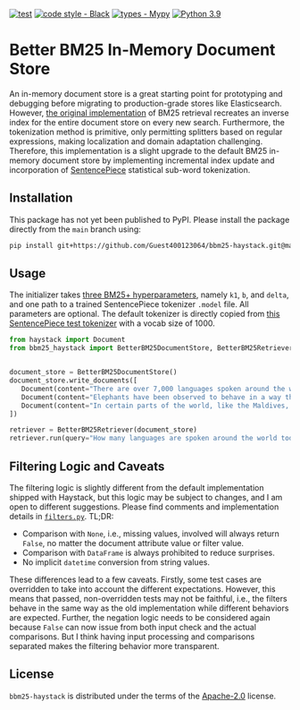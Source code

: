 [![test](https://github.com/Guest400123064/bbm25-haystack/actions/workflows/test.yml/badge.svg)](https://github.com/Guest400123064/bbm25-haystack/actions/workflows/test.yml)
[![code style - Black](https://img.shields.io/badge/code%20style-black-000000.svg)](https://github.com/psf/black)
[![types - Mypy](https://img.shields.io/badge/types-Mypy-blue.svg)](https://github.com/python/mypy)
[![Python 3.9](https://img.shields.io/badge/python-3.9%20|%203.10%20|%203.11-blue.svg)](https://www.python.org/downloads/release/python-390/)

# Better BM25 In-Memory Document Store

An in-memory document store is a great starting point for prototyping and debugging before migrating to production-grade stores like Elasticsearch. However, [the original implementation](https://github.com/deepset-ai/haystack/blob/0dbb98c0a017b499560521aa93186d0640aab659/haystack/document_stores/in_memory/document_store.py#L148) of BM25 retrieval recreates an inverse index for the entire document store on every new search. Furthermore, the tokenization method is primitive, only permitting splitters based on regular expressions, making localization and domain adaptation challenging. Therefore, this implementation is a slight upgrade to the default BM25 in-memory document store by implementing incremental index update and incorporation of [SentencePiece](https://github.com/google/sentencepiece) statistical sub-word tokenization.

## Installation

This package has not yet been published to PyPI. Please install the package directly from the `main` branch using:

```bash
pip install git+https://github.com/Guest400123064/bbm25-haystack.git@main
```

## Usage

The initializer takes [three BM25+ hyperparameters](https://en.wikipedia.org/wiki/Okapi_BM25), namely `k1`, `b`, and `delta`, and one path to a trained SentencePiece tokenizer `.model` file. All parameters are optional. The default tokenizer is directly copied from [this SentencePiece test tokenizer](https://github.com/google/sentencepiece/blob/master/python/test/test_model.model) with a vocab size of 1000.

```python
from haystack import Document
from bbm25_haystack import BetterBM25DocumentStore, BetterBM25Retriever


document_store = BetterBM25DocumentStore()
document_store.write_documents([
   Document(content="There are over 7,000 languages spoken around the world today."),
   Document(content="Elephants have been observed to behave in a way that indicates a high level of self-awareness, such as recognizing themselves in mirrors."),
   Document(content="In certain parts of the world, like the Maldives, Puerto Rico, and San Diego, you can witness the phenomenon of bioluminescent waves.")
])

retriever = BetterBM25Retriever(document_store)
retriever.run(query="How many languages are spoken around the world today?")
```

## Filtering Logic and Caveats

The filtering logic is slightly different from the default implementation shipped with Haystack, but this logic may be subject to changes, and I am open to different suggestions. Please find comments and implementation details in [`filters.py`](./src/bbm25_haystack/filters.py). TL;DR:

- Comparison with `None`, i.e., missing values, involved will always return `False`, no matter the document attribute value or filter value.
- Comparison with `DataFrame` is always prohibited to reduce surprises.
- No implicit `datetime` conversion from string values.

These differences lead to a few caveats. Firstly, some test cases are overridden to take into account the different expectations. However, this means that passed, non-overridden tests may not be faithful, i.e., the filters behave in the same way as the old implementation while different behaviors are expected. Further, the negation logic needs to be considered again because `False` can now issue from both input check and the actual comparisons. But I think having input processing and comparisons separated makes the filtering behavior more transparent.

## License

`bbm25-haystack` is distributed under the terms of the [Apache-2.0](https://spdx.org/licenses/Apache-2.0.html) license.
